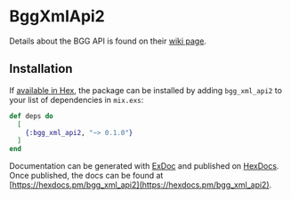 # BggXmlApi2

Details about the BGG API is found on their [wiki page](https://boardgamegeek.com/wiki/page/BGG_XML_API2).

## Installation

If [available in Hex](https://hex.pm/docs/publish), the package can be installed
by adding `bgg_xml_api2` to your list of dependencies in `mix.exs`:

```elixir
def deps do
  [
    {:bgg_xml_api2, "~> 0.1.0"}
  ]
end
```

Documentation can be generated with [ExDoc](https://github.com/elixir-lang/ex_doc)
and published on [HexDocs](https://hexdocs.pm). Once published, the docs can
be found at [https://hexdocs.pm/bgg_xml_api2](https://hexdocs.pm/bgg_xml_api2).
